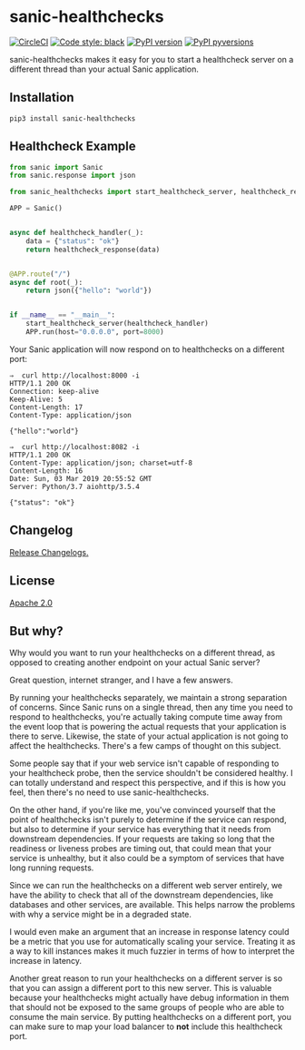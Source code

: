 # sanic-healthchecks
[![CircleCI](https://img.shields.io/circleci/project/github/abatilo/sanic-healthchecks.svg)](https://circleci.com/gh/abatilo/sanic-healthchecks)
[![Code style: black](https://img.shields.io/badge/code%20style-black-000000.svg)](https://github.com/ambv/black)
[![PyPI version](https://badge.fury.io/py/sanic-healthchecks.svg)](https://badge.fury.io/py/sanic-healthchecks)
[![PyPI pyversions](https://img.shields.io/pypi/pyversions/sanic-healthchecks.svg)](https://pypi.python.org/pypi/sanic-healthchecks/)

sanic-healthchecks makes it easy for you to start a healthcheck server on a
different thread than your actual Sanic application.

## Installation

`pip3 install sanic-healthchecks`

## Healthcheck Example
```python
from sanic import Sanic
from sanic.response import json

from sanic_healthchecks import start_healthcheck_server, healthcheck_response

APP = Sanic()


async def healthcheck_handler(_):
    data = {"status": "ok"}
    return healthcheck_response(data)


@APP.route("/")
async def root(_):
    return json({"hello": "world"})


if __name__ == "__main__":
    start_healthcheck_server(healthcheck_handler)
    APP.run(host="0.0.0.0", port=8000)
```

Your Sanic application will now respond on to healthchecks on a different port:
```
⇒  curl http://localhost:8000 -i
HTTP/1.1 200 OK
Connection: keep-alive
Keep-Alive: 5
Content-Length: 17
Content-Type: application/json

{"hello":"world"}

⇒  curl http://localhost:8082 -i
HTTP/1.1 200 OK
Content-Type: application/json; charset=utf-8
Content-Length: 16
Date: Sun, 03 Mar 2019 20:55:52 GMT
Server: Python/3.7 aiohttp/3.5.4

{"status": "ok"}
```

## Changelog
[Release Changelogs.](https://github.com/abatilo/sanic-healthchecks/blob/master/CHANGELOG.md)

## License
[Apache 2.0](https://github.com/abatilo/sanic-healthchecks/blob/master/LICENSE)

## But why?
Why would you want to run your healthchecks on a different thread, as opposed to creating another endpoint on your actual Sanic server?

Great question, internet stranger, and I have a few answers.

By running your healthchecks separately, we maintain a strong separation of
concerns. Since Sanic runs on a single thread, then any time you need to
respond to healthchecks, you're actually taking compute time away from the
event loop that is powering the actual requests that your application is there
to serve. Likewise, the state of your actual application is not going to affect
the healthchecks. There's a few camps of thought on this subject.

Some people say that if your web service isn't capable of responding to your
healthcheck probe, then the service shouldn't be considered healthy. I can
totally understand and respect this perspective, and if this is how you feel,
then there's no need to use sanic-healthchecks.

On the other hand, if you're like me, you've convinced yourself that the point
of healthchecks isn't purely to determine if the service can respond, but also
to determine if your service has everything that it needs from downstream
dependencies. If your requests are taking so long that the readiness or
liveness probes are timing out, that could mean that your service is unhealthy,
but it also could be a symptom of services that have long running requests.

Since we can run the healthchecks on a different web server entirely, we have
the ability to check that all of the downstream dependencies, like databases
and other services, are available. This helps narrow the problems with why a
service might be in a degraded state.

I would even make an argument that an increase in response latency could be a
metric that you use for automatically scaling your service. Treating it as a
way to kill instances makes it much fuzzier in terms of how to interpret the
increase in latency.

Another great reason to run your healthchecks on a different server is so that
you can assign a different port to this new server. This is valuable because
your healthchecks might actually have debug information in them that should not
be exposed to the same groups of people who are able to consume the main
service. By putting healthchecks on a different port, you can make sure to map
your load balancer to **not** include this healthcheck port.
